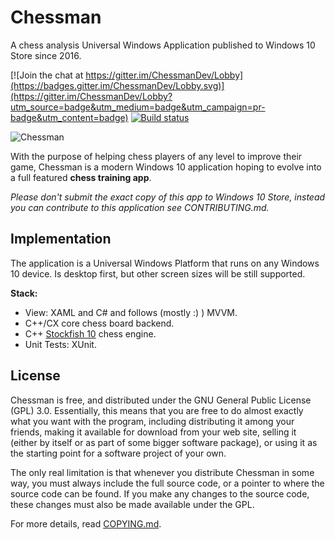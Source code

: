 # Chessman
A chess analysis Universal Windows Application published to Windows 10 Store since 2016.

[![Join the chat at https://gitter.im/ChessmanDev/Lobby](https://badges.gitter.im/ChessmanDev/Lobby.svg)](https://gitter.im/ChessmanDev/Lobby?utm_source=badge&utm_medium=badge&utm_campaign=pr-badge&utm_content=badge)
[![Build status](https://ci.appveyor.com/api/projects/status/78agh8di6142pjs1?svg=true)](https://ci.appveyor.com/project/novitchis/chessman)

<img src="https://raw.githubusercontent.com/novitchis/Chessman/master/public/Desktop_Analysis.PNG" alt="Chessman" />

With the purpose of helping chess players of any level to improve their game, Chessman is a modern Windows 10 application hoping to evolve into a full featured __chess training app__.

*Please don't submit the exact copy of this app to Windows 10 Store, instead you can contribute to this application see CONTRIBUTING.md.*

Implementation
--------------
The application is a Universal Windows Platform that runs on any Windows 10 device. Is desktop first, but other screen sizes will be still supported. 

__Stack:__
- View: XAML and C# and follows (mostly :) ) MVVM.
- C++/CX core chess board backend.
- C++ [Stockfish 10](https://github.com/official-stockfish/Stockfish) chess engine.
- Unit Tests: XUnit.

License
-------
Chessman is free, and distributed under the GNU General Public License (GPL) 3.0. Essentially, this means that you are free to do almost exactly what you want with the program, including distributing it among your friends, making it available for download from your web site, selling it (either by itself or as part of some bigger software package), or using it as the starting point for a software project of your own.

The only real limitation is that whenever you distribute Chessman in some way, you must always include the full source code, or a pointer to where the source code can be found. If you make any changes to the source code, these changes must also be made available under the GPL.

For more details, read [COPYING.md](COPYING.md).
